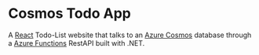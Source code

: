 # Cosmos Todo App
A [React](https://reactjs.org/) Todo-List website that talks to an [Azure Cosmos](https://azure.microsoft.com/sv-se/services/cosmos-db/#overview) database through a [Azure Functions](https://docs.microsoft.com/en-us/azure/azure-functions/) RestAPI built with .NET.
